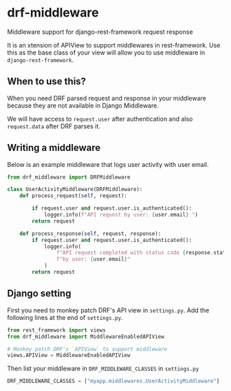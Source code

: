 # drf-middleware
Middleware support for django-rest-framework request response

It is an xtension of APIView to support middlewares in rest-framework. Use this as the base class of your view will allow you to use middleware in
`django-rest-framework`.

## When to use this?

  When you need DRF parsed request and response in your middleware because
  they are not available in Django Middleware.

  We will have access to `request.user` after authentication and also `request.data` after DRF parses it.


## Writing a middleware
Below is an example middleware that logs user activity with user email.
```python
from drf_middleware import DRFMiddleware

class UserActivityMiddleware(DRFMiddleware):
    def process_request(self, request):

        if request.user and request.user.is_authenticated():
            logger.info(f"API request by user: {user.email} ")
        return request

    def process_response(self, request, response):
        if request.user and request.user.is_authenticated():
            logger.info(
                f"API request completed with status code {response.status_code}"
                f"by user: {user.email}"
            )
        return request
```

## Django setting

First you need to monkey patch DRF's API view in `settings.py`. Add the following lines at the end of `settings.py`.

```python
from rest_framework import views
from drf_middleware import MiddlewareEnabledAPIView

# Monkey patch DRF's `APIView` to support middleware
views.APIView = MiddlewareEnabledAPIView
```

Then list your middleware in `DRF_MIDDLEWARE_CLASSES` in `settings.py`

```python
DRF_MIDDLEWARE_CLASSES = ["myapp.middlewares.UserActivityMiddleware"]
```

